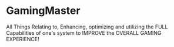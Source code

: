 # GamingMaster
All Things Relating to, Enhancing, optimizing and utilizing the FULL Capabilities of one's system to IMPROVE the OVERALL GAMING EXPERIENCE! 
